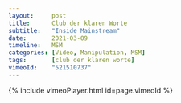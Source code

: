 ```yaml
---
layout:     post
title:      Club der klaren Worte
subtitle:   "Inside Mainstream"
date:       2021-03-09
timeline:   MSM
categories: [Video, Manipulation, MSM]
tags:       [club der klaren worte]
vimeoId:    "521510737"
---
```

{% include vimeoPlayer.html id=page.vimeoId %}
